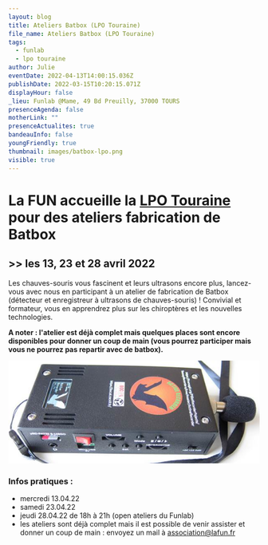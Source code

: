 ```yaml
---
layout: blog
title: Ateliers Batbox (LPO Touraine)
file_name: Ateliers Batbox (LPO Touraine)
tags:
  - funlab
  - lpo touraine
author: Julie
eventDate: 2022-04-13T14:00:15.036Z
publishDate: 2022-03-15T10:20:15.071Z
displayHour: false
_lieu: Funlab @Mame, 49 Bd Preuilly, 37000 TOURS
presenceAgenda: false
motherLink: ""
presenceActualites: true
bandeauInfo: false
youngFriendly: true
thumbnail: images/batbox-lpo.png
visible: true
---
```

# La FUN accueille la [LPO Touraine](https://www.lpotouraine.fr/) pour des ateliers fabrication de Batbox

## \>> les 13, 23 et 28 avril 2022

Les chauves-souris vous fascinent et leurs ultrasons encore plus, lancez-vous avec nous en participant à un atelier de fabrication de Batbox (détecteur et enregistreur à ultrasons de chauves-souris) !
Convivial et formateur, vous en apprendrez plus sur les chiroptères et les nouvelles technologies.

**A noter : l'atelier est déjà complet mais quelques places sont encore disponibles pour donner un coup de main (vous pourrez participer mais vous ne pourrez pas repartir avec de batbox).**

![](images/batbox-lpo.png)

### Infos pratiques :

* mercredi 13.04.22
* samedi 23.04.22
* jeudi 28.04.22 de 18h à 21h (open ateliers du Funlab)
* les ateliers sont déjà complet mais il est possible de venir assister et donner un coup de main : envoyez un mail à association@lafun.fr